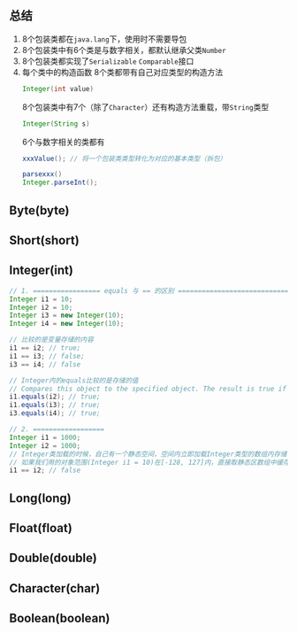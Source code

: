 ## 总结
1. 8个包装类都在```java.lang```下，使用时不需要导包
2. 8个包装类中有6个类是与数字相关，都默认继承父类```Number```
3. 8个包装类都实现了```Serializable``` ```Comparable```接口
4. 每个类中的构造函数
   8个类都带有自己对应类型的构造方法
   ```java
   Integer(int value)
   ```
   8个包装类中有7个（除了```Character```）还有构造方法重载，带```String```类型
   ```java
   Integer(String s)
   ```
   6个与数字相关的类都有
   ```java
   xxxValue(); // 将一个包装类类型转化为对应的基本类型（拆包）

   parsexxx()
   Integer.parseInt();
   ```
## Byte(byte)
## Short(short)
## Integer(int)
```java
// 1. ================= equals 与 == 的区别 ==================================
Integer i1 = 10;
Integer i2 = 10;
Integer i3 = new Integer(10);
Integer i4 = new Integer(10);

// 比较的是变量存储的内容
i1 == i2; // true;
i1 == i3; // false;
i3 == i4; // false

// Integer内的equals比较的是存储的值
// Compares this object to the specified object. The result is true if and only if the argument is not null and is an Integer object that contains the same int value as this object.
i1.equals(i2); // true;
i1.equals(i3); // true;
i3.equals(i4); // true;

// 2. ==================
Integer i1 = 1000;
Integer i2 = 1000;
// Integer类加载的时候，自己有一个静态空间，空间内立即加载Integer类型的数组内存储了256个Integer对象[-128, 127]
// 如果我们用的对象范围(Integer i1 = 10)在[-128, 127]内，直接取静态区数组中缓存的对象；如果超出范围(Integer i1 = 1000)，则会帮我们创建一个新的Integer对象
i1 == i2; // false
```
## Long(long)
## Float(float)
## Double(double)
## Character(char)
## Boolean(boolean)